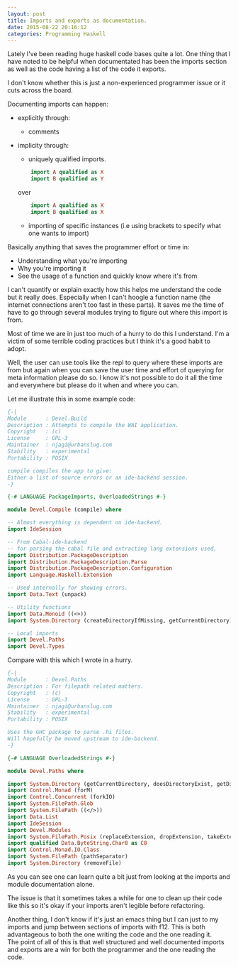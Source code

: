 ```yaml
---
layout: post
title: Imports and exports as documentation.
date: 2015-08-22 20:16:12
categories: Programming Haskell
---
```


Lately I've been reading huge haskell code bases quite a lot.
One thing that I have noted to be helpful when documentated
has been the imports section as well as the code having a list of the code it exports.

I don't know whether this is just a non-experienced programmer issue or it cuts across the board.

Documenting imports can happen:

- explicitly through:
    - comments

- implicity through:
    - uniquely qualified imports.
    ```haskell
        import A qualified as X
        import B qualified as Y
    ```
    over
    ```haskell
        import A qualified as X
        import B qualified as X
    ```
    - importing of specific instances (i.e using brackets to specify what one wants to import)

Basically anything that saves the programmer effort or time in:

- Understanding what you're importing
- Why you're importing it
- See the usage of a function and quickly know where it's from

I can't quantify or explain exactly how this helps me understand the code but it really does.
Especially when I can't hoogle a function name
(the internet connections aren't too fast in these parts).
It saves me the time of have to go through several modules trying to figure out where this import is from.

Most of time we are in just too much of a hurry to do this I understand.
I'm a victim of some terrible coding practices but I think it's a good habit to adopt.

Well, the user can use tools like the repl to query where these imports are from
but again when you can save the user time and effort of querying for meta information please do so.
I know it's not possible to do it all the time and everywhere but please do it when and where you can.


Let me illustrate this in some example code:

```haskell
{-|
Module      : Devel.Build
Description : Attempts to compile the WAI application.
Copyright   : (c)
License     : GPL-3
Maintainer  : njagi@urbanslug.com
Stability   : experimental
Portability : POSIX

compile compiles the app to give:
Either a list of source errors or an ide-backend session.
-}

{-# LANGUAGE PackageImports, OverloadedStrings #-}

module Devel.Compile (compile) where

-- Almost everything is dependent on ide-backend.
import IdeSession

-- From Cabal-ide-backend
-- for parsing the cabal file and extracting lang extensions used.
import Distribution.PackageDescription
import Distribution.PackageDescription.Parse
import Distribution.PackageDescription.Configuration
import Language.Haskell.Extension

-- Used internally for showing errors.
import Data.Text (unpack)

-- Utility functions
import Data.Monoid ((<>))
import System.Directory (createDirectoryIfMissing, getCurrentDirectory)

-- Local imports
import Devel.Paths
import Devel.Types
```

Compare with this which I wrote in a hurry.

```haskell
{-|
Module      : Devel.Paths
Description : For filepath related matters.
Copyright   : (c)
License     : GPL-3
Maintainer  : njagi@urbanslug.com
Stability   : experimental
Portability : POSIX

Uses the GHC package to parse .hi files.
Will hopefully be moved upstream to ide-backend.
-}

{-# LANGUAGE OverloadedStrings #-}

module Devel.Paths where

import System.Directory (getCurrentDirectory, doesDirectoryExist, getDirectoryContents)
import Control.Monad (forM)
import Control.Concurrent (forkIO)
import System.FilePath.Glob
import System.FilePath ((</>))
import Data.List
import IdeSession
import Devel.Modules
import System.FilePath.Posix (replaceExtension, dropExtension, takeExtensions)
import qualified Data.ByteString.Char8 as C8
import Control.Monad.IO.Class
import System.FilePath (pathSeparator)
import System.Directory (removeFile)
```

As you can see one can learn quite a bit just from looking at the imports and module documentation alone.

The issue is that it sometimes takes a while for one to clean up their code like this
so it's okay if your imports aren't legible before refactoring.

Another thing, I don't know if it's just an emacs thing but I
can just to my imports and jump between sections of imports with f12.
This is both advantageous to both the one writing the code and the one reading it.  
The point of all of this is that well structured and well documented imports and exports are
a win for both the programmer and the one reading the code.
